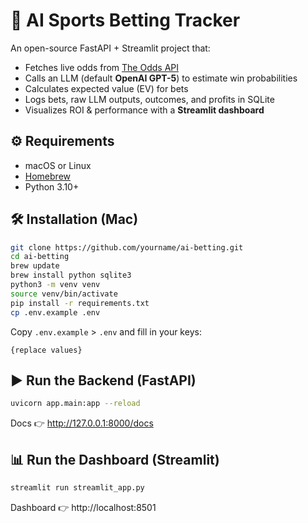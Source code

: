 # 🏈 AI Sports Betting Tracker

An open-source FastAPI + Streamlit project that:
- Fetches live odds from [The Odds API](https://the-odds-api.com/sports-odds-data/)
- Calls an LLM (default **OpenAI GPT-5**) to estimate win probabilities
- Calculates expected value (EV) for bets
- Logs bets, raw LLM outputs, outcomes, and profits in SQLite
- Visualizes ROI & performance with a **Streamlit dashboard**

## ⚙️ Requirements
- macOS or Linux
- [Homebrew](https://brew.sh/)
- Python 3.10+

## 🛠 Installation (Mac)
```bash
git clone https://github.com/yourname/ai-betting.git
cd ai-betting
brew update
brew install python sqlite3
python3 -m venv venv
source venv/bin/activate
pip install -r requirements.txt
cp .env.example .env
```

Copy `.env.example` >  `.env` and fill in your keys:
```env
{replace values}
```

## ▶️ Run the Backend (FastAPI)
```bash
uvicorn app.main:app --reload
```
Docs 👉 http://127.0.0.1:8000/docs

## 📊 Run the Dashboard (Streamlit)
```bash
streamlit run streamlit_app.py
```
Dashboard 👉 http://localhost:8501
